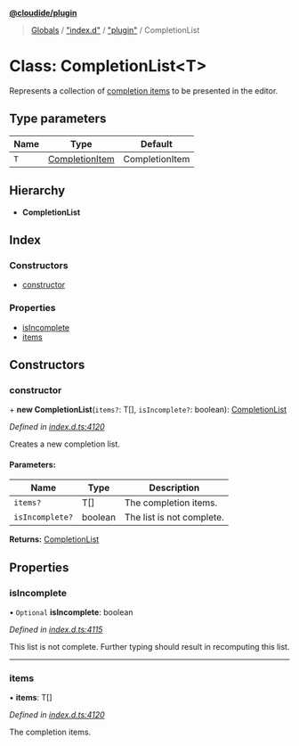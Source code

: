 **[@cloudide/plugin](../README.md)**

> [Globals](../README.md) / ["index.d"](../modules/_index_d_.md) / ["plugin"](../modules/_index_d_._plugin_.md) / CompletionList

# Class: CompletionList\<T>

Represents a collection of [completion items](#CompletionItem) to be presented
in the editor.

## Type parameters

Name | Type | Default |
------ | ------ | ------ |
`T` | [CompletionItem](_index_d_._plugin_.completionitem.md) | CompletionItem |

## Hierarchy

* **CompletionList**

## Index

### Constructors

* [constructor](_index_d_._plugin_.completionlist.md#constructor)

### Properties

* [isIncomplete](_index_d_._plugin_.completionlist.md#isincomplete)
* [items](_index_d_._plugin_.completionlist.md#items)

## Constructors

### constructor

\+ **new CompletionList**(`items?`: T[], `isIncomplete?`: boolean): [CompletionList](_index_d_._plugin_.completionlist.md)

*Defined in [index.d.ts:4120](https://github.com/shuyaqian/cloudide-plugin-api/blob/6d83fa1/index.d.ts#L4120)*

Creates a new completion list.

#### Parameters:

Name | Type | Description |
------ | ------ | ------ |
`items?` | T[] | The completion items. |
`isIncomplete?` | boolean | The list is not complete.  |

**Returns:** [CompletionList](_index_d_._plugin_.completionlist.md)

## Properties

### isIncomplete

• `Optional` **isIncomplete**: boolean

*Defined in [index.d.ts:4115](https://github.com/shuyaqian/cloudide-plugin-api/blob/6d83fa1/index.d.ts#L4115)*

This list is not complete. Further typing should result in recomputing
this list.

___

### items

•  **items**: T[]

*Defined in [index.d.ts:4120](https://github.com/shuyaqian/cloudide-plugin-api/blob/6d83fa1/index.d.ts#L4120)*

The completion items.
